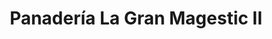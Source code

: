 ---
title: "Panadería La Gran Magestic II"
url: /caracas/panaderia-la-gran-magestic-ii/
shop: panadería
---